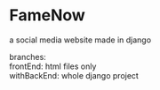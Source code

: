 # FameNow
a social media website made in django


branches:<br>
frontEnd: html files only<br>
withBackEnd: whole django project<br>
